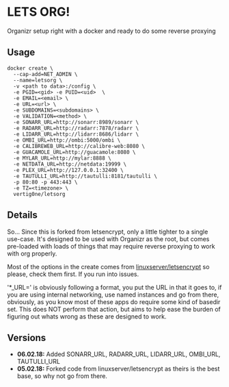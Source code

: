 # LETS ORG!

Organizr setup right with a docker and ready to do some reverse proxying

## Usage

```
docker create \
  --cap-add=NET_ADMIN \
  --name=letsorg \
  -v <path to data>:/config \
  -e PGID=<gid> -e PUID=<uid>  \
  -e EMAIL=<email> \
  -e URL=<url> \
  -e SUBDOMAINS=<subdomains> \
  -e VALIDATION=<method> \
  -e SONARR_URL=http://sonarr:8989/sonarr \
  -e RADARR_URL=http://radarr:7878/radarr \
  -e LIDARR_URL=http://lidarr:8686/lidarr \
  -e OMBI_URL=http://ombi:5000/ombi \
  -e CALIBREWEB_URL=http://calibre-web:8080 \
  -e GUACAMOLE_URL=http://guacamole:8080 \
  -e MYLAR_URL=http://mylar:8888 \
  -e NETDATA_URL=http://netdata:19999 \
  -e PLEX_URL=http://127.0.0.1:32400 \
  -e TAUTULLI_URL=http://tautulli:8181/tautulli \
  -p 80:80 -p 443:443 \
  -e TZ=<timezone> \
  vertig0ne/letsorg
```
## Details

So... Since this is forked from letsencrypt, only a little tighter to a single use-case. It's designed to be used with Organizr as the root, but comes pre-loaded with loads of things that may require reverse proxying to work with org properly.

Most of the options in the create comes from [linuxserver/letsencrypt](https://github.com/linuxserver/docker-letsencrypt) so please, check them first. If you run into issues.

 '*_URL=' is obviously following a format, you put the URL in that it goes to, if you are using internal networking, use named instances and go from there, obviously, as you know most of these apps do require some kind of basedir set. This does NOT perform that action, but aims to help ease the burden of figuring out whats wrong as these are designed to work. 

## Versions

+ **06.02.18:** Added SONARR_URL, RADARR_URL, LIDARR_URL, OMBI_URL, TAUTULLI_URL
+ **05.02.18:** Forked code from linuxserver/letsencrypt as theirs is the best base, so why not go from there.
